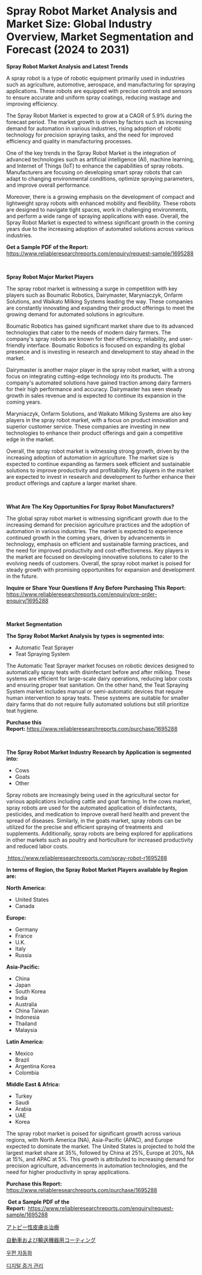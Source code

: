 <p><h1>Spray Robot Market Analysis and Market Size: Global Industry Overview, Market Segmentation and Forecast (2024 to 2031)</h1></p><p><strong>Spray Robot Market Analysis and Latest Trends</strong></p>
<p><p>A spray robot is a type of robotic equipment primarily used in industries such as agriculture, automotive, aerospace, and manufacturing for spraying applications. These robots are equipped with precise controls and sensors to ensure accurate and uniform spray coatings, reducing wastage and improving efficiency.</p><p>The Spray Robot Market is expected to grow at a CAGR of 5.9% during the forecast period. The market growth is driven by factors such as increasing demand for automation in various industries, rising adoption of robotic technology for precision spraying tasks, and the need for improved efficiency and quality in manufacturing processes.</p><p>One of the key trends in the Spray Robot Market is the integration of advanced technologies such as artificial intelligence (AI), machine learning, and Internet of Things (IoT) to enhance the capabilities of spray robots. Manufacturers are focusing on developing smart spray robots that can adapt to changing environmental conditions, optimize spraying parameters, and improve overall performance.</p><p>Moreover, there is a growing emphasis on the development of compact and lightweight spray robots with enhanced mobility and flexibility. These robots are designed to navigate tight spaces, work in challenging environments, and perform a wide range of spraying applications with ease. Overall, the Spray Robot Market is expected to witness significant growth in the coming years due to the increasing adoption of automated solutions across various industries.</p></p>
<p><strong>Get a Sample PDF of the Report:&nbsp;</strong> <a href="https://www.reliableresearchreports.com/enquiry/request-sample/1695288">https://www.reliableresearchreports.com/enquiry/request-sample/1695288</a></p>
<p>&nbsp;</p>
<p><strong>Spray Robot Major Market Players</strong></p>
<p><p>The spray robot market is witnessing a surge in competition with key players such as Boumatic Robotics, Dairymaster, Maryniaczyk, Onfarm Solutions, and Waikato Milking Systems leading the way. These companies are constantly innovating and expanding their product offerings to meet the growing demand for automated solutions in agriculture.</p><p>Boumatic Robotics has gained significant market share due to its advanced technologies that cater to the needs of modern dairy farmers. The company's spray robots are known for their efficiency, reliability, and user-friendly interface. Boumatic Robotics is focused on expanding its global presence and is investing in research and development to stay ahead in the market.</p><p>Dairymaster is another major player in the spray robot market, with a strong focus on integrating cutting-edge technology into its products. The company's automated solutions have gained traction among dairy farmers for their high performance and accuracy. Dairymaster has seen steady growth in sales revenue and is expected to continue its expansion in the coming years.</p><p>Maryniaczyk, Onfarm Solutions, and Waikato Milking Systems are also key players in the spray robot market, with a focus on product innovation and superior customer service. These companies are investing in new technologies to enhance their product offerings and gain a competitive edge in the market.</p><p>Overall, the spray robot market is witnessing strong growth, driven by the increasing adoption of automation in agriculture. The market size is expected to continue expanding as farmers seek efficient and sustainable solutions to improve productivity and profitability. Key players in the market are expected to invest in research and development to further enhance their product offerings and capture a larger market share.</p></p>
<p>&nbsp;</p>
<p><strong>What Are The Key Opportunities For Spray Robot Manufacturers?</strong></p>
<p><p>The global spray robot market is witnessing significant growth due to the increasing demand for precision agriculture practices and the adoption of automation in various industries. The market is expected to experience continued growth in the coming years, driven by advancements in technology, emphasis on efficient and sustainable farming practices, and the need for improved productivity and cost-effectiveness. Key players in the market are focused on developing innovative solutions to cater to the evolving needs of customers. Overall, the spray robot market is poised for steady growth with promising opportunities for expansion and development in the future.</p></p>
<p><strong>Inquire or Share Your Questions If Any Before Purchasing This Report:</strong> <a href="https://www.reliableresearchreports.com/enquiry/pre-order-enquiry/1695288">https://www.reliableresearchreports.com/enquiry/pre-order-enquiry/1695288</a></p>
<p>&nbsp;</p>
<p><strong>Market Segmentation</strong></p>
<p><strong>The Spray Robot Market Analysis by types is segmented into:</strong></p>
<p><ul><li>Automatic Teat Sprayer</li><li>Teat Spraying System</li></ul></p>
<p><p>The Automatic Teat Sprayer market focuses on robotic devices designed to automatically spray teats with disinfectant before and after milking. These systems are efficient for large-scale dairy operations, reducing labor costs and ensuring proper teat sanitation. On the other hand, the Teat Spraying System market includes manual or semi-automatic devices that require human intervention to spray teats. These systems are suitable for smaller dairy farms that do not require fully automated solutions but still prioritize teat hygiene.</p></p>
<p><strong>Purchase this Report:&nbsp;</strong><a href="https://www.reliableresearchreports.com/purchase/1695288">https://www.reliableresearchreports.com/purchase/1695288</a></p>
<p>&nbsp;</p>
<p><strong>The Spray Robot Market Industry Research by Application is segmented into:</strong></p>
<p><ul><li>Cows</li><li>Goats</li><li>Other</li></ul></p>
<p><p>Spray robots are increasingly being used in the agricultural sector for various applications including cattle and goat farming. In the cows market, spray robots are used for the automated application of disinfectants, pesticides, and medication to improve overall herd health and prevent the spread of diseases. Similarly, in the goats market, spray robots can be utilized for the precise and efficient spraying of treatments and supplements. Additionally, spray robots are being explored for applications in other markets such as poultry and horticulture for increased productivity and reduced labor costs.</p></p>
<p><a href="https://www.reliableresearchreports.com/spray-robot-r1695288">&nbsp;https://www.reliableresearchreports.com/spray-robot-r1695288</a></p>
<p><strong>In terms of Region, the Spray Robot Market Players available by Region are:</strong></p>
<p>
    <p> <strong> North America: </strong>
        <ul>
            <li>United States</li>
            <li>Canada</li>
        </ul>
        </p> 
    <p> <strong> Europe: </strong>
        <ul>
            <li>Germany</li>
            <li>France</li>
            <li>U.K.</li>
            <li>Italy</li>
            <li>Russia</li>
        </ul>
        </p> 
    <p> <strong> Asia-Pacific: </strong>
        <ul>
            <li>China</li>
            <li>Japan</li>
            <li>South Korea</li>
            <li>India</li>
            <li>Australia</li>
            <li>China Taiwan</li>
            <li>Indonesia</li>
            <li>Thailand</li>
            <li>Malaysia</li>
        </ul>
        </p> 
    <p> <strong> Latin America: </strong>
        <ul>
            <li>Mexico</li>
            <li>Brazil</li>
            <li>Argentina Korea</li>
            <li>Colombia</li>
        </ul>
        </p> 
    <p> <strong> Middle East & Africa: </strong>
        <ul>
            <li>Turkey</li>
            <li>Saudi</li>
            <li>Arabia</li>
            <li>UAE</li>
            <li>Korea</li>
        </ul>
    </p>
    </p>
<p><p>The spray robot market is poised for significant growth across various regions, with North America (NA), Asia-Pacific (APAC), and Europe expected to dominate the market. The United States is projected to hold the largest market share at 35%, followed by China at 25%, Europe at 20%, NA at 15%, and APAC at 5%. This growth is attributed to increasing demand for precision agriculture, advancements in automation technologies, and the need for higher productivity in spray applications.</p></p>
<p><strong>Purchase this Report: </strong><a href="https://www.reliableresearchreports.com/purchase/1695288">https://www.reliableresearchreports.com/purchase/1695288</a></p>
<p>&nbsp;<strong>Get a Sample PDF of the Report:&nbsp;&nbsp;</strong><a href="https://www.reliableresearchreports.com/enquiry/request-sample/1695288">https://www.reliableresearchreports.com/enquiry/request-sample/1695288</a></p>
<p><strong></strong></p>
<p><p><a href="https://medium.com/@amehdzmay/%E3%82%A2%E3%83%88%E3%83%94%E3%83%83%E3%82%AF%E7%9A%AE%E8%86%9A%E7%82%8E%E6%B2%BB%E7%99%82%E5%B8%82%E5%A0%B4%E3%81%AE%E8%A6%8F%E6%A8%A1-cagr-%E3%83%88%E3%83%AC%E3%83%B3%E3%83%89-2024-2030-c07e21281e61">アトピー性皮膚炎治療</a></p><p><a href="https://medium.com/@munroco657/%E8%87%AA%E5%8B%95%E8%BB%8A%E3%81%8A%E3%82%88%E3%81%B3%E8%BC%B8%E9%80%81%E7%94%A8%E3%82%B3%E3%83%BC%E3%83%86%E3%82%A3%E3%83%B3%E3%82%B0%E5%B8%82%E5%A0%B4-2031%E5%B9%B4%E3%81%BE%E3%81%A7%E3%81%AE%E3%83%88%E3%83%AC%E3%83%B3%E3%83%89-%E4%BA%88%E6%B8%AC-%E3%81%8A%E3%82%88%E3%81%B3%E7%AB%B6%E4%BA%89%E5%88%86%E6%9E%90-509310f75daa">自動車および輸送機器用コーティング</a></p><p><a href="https://medium.com/@albinbrakus2023/%EC%9A%B0%ED%8E%B8-%EC%9E%90%EB%8F%99%ED%99%94-%EC%8B%9C%EC%9E%A5-%EC%8B%9C%EC%9E%A5-%EC%A0%90%EC%9C%A0%EC%9C%A8-%EC%8B%9C%EC%9E%A5-%EB%8F%99%ED%96%A5-%EB%B0%8F-%EB%AF%B8%EB%9E%98-%EC%84%B1%EC%9E%A5-%ED%83%90%EC%83%89-fdfb8bc45b03">우편 자동화</a></p><p><a href="https://medium.com/@eugenekim6262/%EB%94%94%EC%A7%80%ED%84%B8-%EC%A6%9D%EA%B1%B0-%EA%B4%80%EB%A6%AC-%EC%8B%9C%EC%9E%A5-%EC%8B%9C%EC%9E%A5-%EC%A0%90%EC%9C%A0%EC%9C%A8-%EC%8B%9C%EC%9E%A5-%EB%8F%99%ED%96%A5-%EB%B0%8F-%EB%AF%B8%EB%9E%98-%EC%84%B1%EC%9E%A5-%ED%83%90%EC%83%89-7c77aa114b70">디지털 증거 관리</a></p></p>